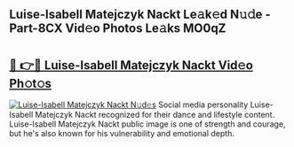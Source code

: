 ## Luise-Isabell Matejczyk Nackt Le𝚊k𝚎d N𝚞𝚍e - Part-8CX Vid𝚎o Photos Le𝚊ks MO0qZ

# <h2><a href="http://fb75kd.evod.top/?m=Luise-Isabell+Matejczyk+Nackt">🔗 👉🔴 Luise-Isabell Matejczyk Nackt Vid𝚎o Ph𝚘t𝚘s</a></h2>

[![Luise-Isabell Matejczyk Nackt N𝚞d𝚎s](https://i.imgur.com/8V9OHl7.gif)](http://fb75kd.evod.top/?m=Luise-Isabell+Matejczyk+Nackt)
Social media personality Luise-Isabell Matejczyk Nackt recognized for their dance and lifestyle content. Luise-Isabell Matejczyk Nackt public image is one of strength and courage, but he's also known for his vulnerability and emotional depth. 
